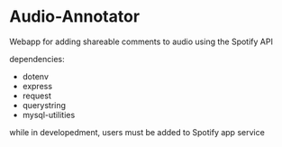 # Audio-Annotator

Webapp for adding shareable comments to audio using the Spotify API

dependencies:
 - dotenv
 - express
 - request
 - querystring
 - mysql-utilities

while in developedment, users must be added to Spotify app service